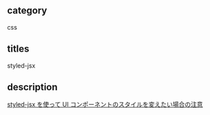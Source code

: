## category

css

## titles

styled-jsx

## description

<a href="https://zenn.dev/kurosame/articles/1203db1c133376" target="_blank">styled-jsx を使って UI コンポーネントのスタイルを変えたい場合の注意</a>
